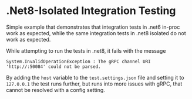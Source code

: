 # .Net8-Isolated Integration Testing
Simple example that demonstrates that integration tests in .net6 in-proc work as expected, while the same integration tests in .net8 isolated do not work as expected.

While attempting to run the tests in .net8, it fails with the message

```
System.InvalidOperationException : The gRPC channel URI 'http://:50084' could not be parsed.
```

By adding the `host` variable to the `test.settings.json` file and setting it to `127.0.0.1` the test runs further, but runs into more issues with gRPC, that cannot be resolved with a config setting.
